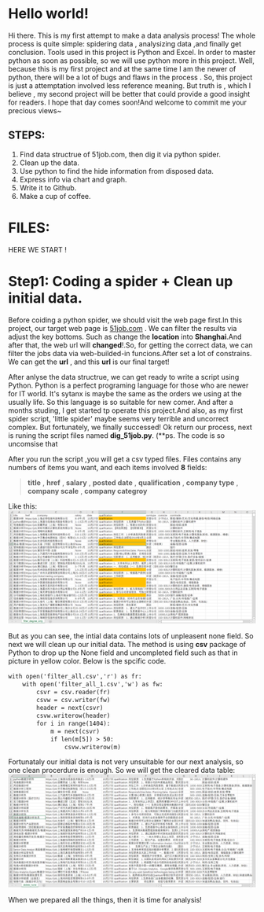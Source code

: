 # Hello world!

Hi there. This is my first attempt to make a data analysis process! The whole process is quite simple: spidering data , analysizing data ,and finally get conclusion. Tools used in this project is Python and Excel. In order to master python as soon as possible, so we will use python more in this project. Well, because this is my first project and at the same time I am the newer of python, there will be a lot of bugs and flaws in the process . So, this project is just a attemptation involved less reference meaning. But truth is , which I believe , my second project will be better that could provide a good insight for readers. I hope that day comes soon!And welcome to commit me your
precious views~

## STEPS:
1. Find data structrue of 51job.com, then dig it via  python spider.
2. Clean up the data.
3. Use python to find the hide information from disposed data.
4. Express info via chart and graph.
5. Write it to Github.
6. Make a cup of coffee.


# FILES:

HERE WE START !

# Step1: Coding a spider + Clean up initial data.
Before coiding a python spider, we should visit the web page first.In this project, our target web page is [51job.com](https://search.51job.com/list/020000,000000,0000,00,9,99,%2520,2,1.html?lang=c&stype=&postchannel=0000&workyear=99&cotype=99&degreefrom=99&jobterm=99&companysize=99&providesalary=99&lonlat=0%2C0&radius=-1&ord_field=0&confirmdate=9&fromType=&dibiaoid=0&address=&line=&specialarea=00&from=&welfare=) . We can filter the results via adjust the key bottoms. Such as change the __location__ into __Shanghai__.And after that, the web url will __changed__!.So, for getting the correct data, we can filter the jobs data via web-builded-in funcions.After set a lot of constrains. We can get the **url** , and this **url** is our final target!

After anlyse the data structrue, we can get ready to write a script using Python. Python is a perfect programing language for those who are newer for IT world. It's sytanx is maybe the same as the orders we using at the usually life. So this language is so suitable for new comer. And after a months studing, I get started tp operate this project.And also, as my first spider script, 'little spider' maybe seems very terrible and uncorrect complex. But fortunately, we finally successed! Ok return our process, next is runing the script files named **__dig_51job.py__**. (**ps. The code is so uncomsise that 

After you run the script ,you will get a csv typed files. Files contains any numbers of items you want, and each items involved __8__   fields:

> __title__ , __href__ , __salary__ , __posted date__ , __qualification__ , __company type__ , __company scale__ , __company categroy__

Like this:
![alt text](https://github.com/StrangeData-v/First-Data-Analysis-Process/blob/master/Initial.png)

But as you can see, the intial data contains lots of unpleasent none field. So next we will clean up our initial data. The method is using __csv__ package of Python to drop up the None field and uncompleted field such as that in picture in yellow color. Below is the spcific code.

```
with open('filter_all.csv','r') as fr:
    with open('filter_all_1.csv','w') as fw:
        csvr = csv.reader(fr)
        csvw = csv.writer(fw)
        header = next(csvr)
        csvw.writerow(header)
        for i in range(1404):
            m = next(csvr)
            if len(m[5]) > 50:
                csvw.writerow(m)
```

Fortunataly our initial data is not very unsuitable for our next analysis, so one clean procerdure is enough. So we will get the cleared data table:
![alt text](https://github.com/StrangeData-v/First-Data-Analysis-Process/blob/master/Processed.png)

When we prepared all the things, then it is time for analysis!

# 




































